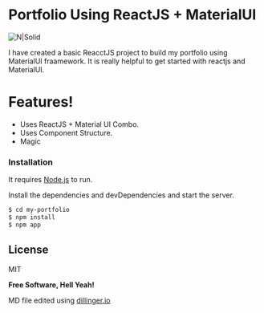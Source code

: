 # Portfolio Using ReactJS + MaterialUI

![N|Solid](https://1.bp.blogspot.com/-4aUeIS81ikM/XuuZF-zzxBI/AAAAAAAAJPg/5LXflA5LcVA0g0lrssVnYkDeq1V8jOajgCK4BGAsYHg/s1280/GithubPhoto.png)

I have created a basic ReacctJS project to build my portfolio using MaterialUI fraamework. It is really helpful to get started with reactjs and MaterialUI.
# Features!
  - Uses ReactJS + Material UI Combo.
  - Uses Component Structure.
  - Magic

### Installation

It requires [Node.js](https://nodejs.org/) to run.

Install the dependencies and devDependencies and start the server.

```sh
$ cd my-portfolio
$ npm install
$ npm app
```

License
----

MIT


**Free Software, Hell Yeah!**

MD file edited using [dillinger.io](https://dillinger.io)
